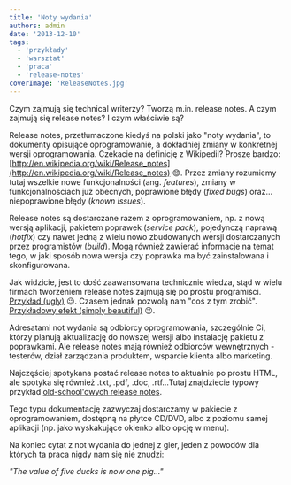 ```yaml
---
title: 'Noty wydania'
authors: admin
date: '2013-12-10'
tags:
  - 'przykłady'
  - 'warsztat'
  - 'praca'
  - 'release-notes'
coverImage: 'ReleaseNotes.jpg'
---
```


Czym zajmują się technical writerzy? Tworzą m.in. release notes. A czym zajmują
się release notes? I czym właściwie są?

<!--truncate-->

Release notes, przetłumaczone kiedyś na polski jako "noty wydania", to dokumenty
opisujące oprogramowanie, a dokładniej zmiany w konkretnej wersji
oprogramowania. Czekacie na definicję z Wikipedii? Proszę bardzo:
[http://en.wikipedia.org/wiki/Release_notes](http://en.wikipedia.org/wiki/Release_notes)
😊. Przez zmiany rozumiemy tutaj wszelkie nowe funkcjonalności (ang.
_features_), zmiany w funkcjonalnościach już obecnych, poprawione błędy (_fixed
bugs_) oraz... niepoprawione błędy (_known issues_).

Release notes są dostarczane razem z oprogramowaniem, np. z nową wersją
aplikacji, pakietem poprawek (_service pack_), pojedynczą naprawą (_hotfix_) czy
nawet jedną z wielu nowo zbudowanych wersji dostarczanych przez programistów
(_build_). Mogą również zawierać informacje na temat tego, w jaki sposób nowa
wersja czy poprawka ma być zainstalowana i skonfigurowana.

Jak widzicie, jest to dość zaawansowana technicznie wiedza, stąd w wielu firmach
tworzeniem release notes zajmują się po prostu programiści.
[Przykład (ugly)](http://gstreamer.freedesktop.org/releases/gst-plugins-ugly/1.2.0.html)
😉. Czasem jednak pozwolą nam "coś z tym zrobić".
[Przykładowy efekt (simply beautiful)](http://help.gnome.org/misc/release-notes/2.18/)
😉.

Adresatami not wydania są odbiorcy oprogramowania, szczególnie Ci, którzy
planują aktualizację do nowszej wersji albo instalację pakietu z poprawkami. Ale
release notes mają również odbiorców wewnętrznych - testerów, dział zarządzania
produktem, wsparcie klienta albo marketing.

Najczęściej spotykana postać release notes to aktualnie po prostu HTML, ale
spotyka się również .txt, .pdf, .doc, .rtf...Tutaj znajdziecie typowy przykład
[old-school'owych release notes](http://www.miranda.com/support/software/DVI-Ramp%202/software/Firmware/Firmware%20packages/Beta/DR2_v80309_ReleaseNotes.pdf).

Tego typu dokumentację zazwyczaj dostarczamy w pakiecie z oprogramowaniem,
dostępną na płytce CD/DVD, albo z poziomu samej aplikacji (np. jako wyskakujące
okienko albo opcję w menu).

Na koniec cytat z not wydania do jednej z gier, jeden z powodów dla których ta
praca nigdy nam się nie znudzi:

_"The value of five ducks is now one pig..."_
